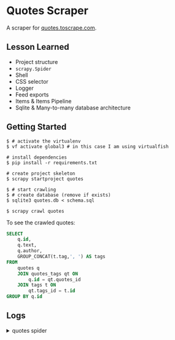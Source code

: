 # Quotes Scraper

A scraper for [quotes.toscrape.com](http://quotes.toscrape.com).

## Lesson Learned

- Project structure
- `scrapy.Spider`
- Shell
- CSS selector
- Logger
- Feed exports
- Items & Items Pipeline
- Sqlite & Many-to-many database architecture

## Getting Started

``` shell
$ # activate the virtualenv
$ vf activate global3 # in this case I am using virtualfish

# install dependencies
$ pip install -r requirements.txt

# create project skeleton
$ scrapy startproject quotes

$ # start crawling
$ # create database (remove if exists)
$ sqlite3 quotes.db < schema.sql

$ scrapy crawl quotes
```

To see the crawled quotes:

``` sql
SELECT
    q.id,
    q.text,
    q.author,
    GROUP_CONCAT(t.tag,', ') AS tags
FROM
    quotes q
    JOIN quotes_tags qt ON
        q.id = qt.quotes_id
    JOIN tags t ON
        qt.tags_id = t.id
GROUP BY q.id
```

## Logs

<details>
  <summary>quotes spider</summary>

```python
2021-10-26 07:35:39 [scrapy.core.engine] INFO: Closing spider (finished)
2021-10-26 07:35:39 [scrapy.extensions.feedexport] INFO: Stored json feed (100 items) in: quotes.json
2021-10-26 07:35:39 [scrapy.statscollectors] INFO: Dumping Scrapy stats:
{'downloader/request_bytes': 55314,
 'downloader/request_count': 211,
 'downloader/request_method_count/GET': 211,
 'downloader/response_bytes': 271921,
 'downloader/response_count': 211,
 'downloader/response_status_count/200': 110,
 'downloader/response_status_count/308': 100,
 'downloader/response_status_count/404': 1,
 'elapsed_time_seconds': 2.544084,
 'feedexport/success_count/FileFeedStorage': 1,
 'finish_reason': 'finished',
 'finish_time': datetime.datetime(2021, 10, 26, 0, 35, 39, 790778),
 'httpcache/hit': 211,
 'httpcompression/response_bytes': 477498,
 'httpcompression/response_count': 110,
 'item_scraped_count': 100,
 'log_count/DEBUG': 312,
 'log_count/INFO': 20,
 'memusage/max': 57987072,
 'memusage/startup': 57987072,
 'request_depth_max': 10,
 'response_received_count': 111,
 'robotstxt/request_count': 1,
 'robotstxt/response_count': 1,
 'robotstxt/response_status_count/404': 1,
 'scheduler/dequeued': 210,
 'scheduler/dequeued/memory': 210,
 'scheduler/enqueued': 210,
 'scheduler/enqueued/memory': 210,
 'start_time': datetime.datetime(2021, 10, 26, 0, 35, 37, 246694)}
2021-10-26 07:35:39 [scrapy.core.engine] INFO: Spider closed (finished)
```
  
</details> 
